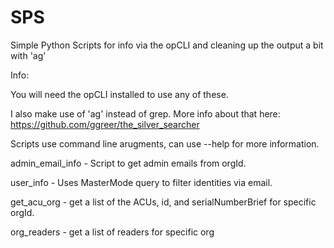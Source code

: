 # SPS
Simple Python Scripts for info via the opCLI and cleaning up the output a bit with 'ag'

Info:

You will need the opCLI installed to use any of these. 

I also make use of 'ag' instead of grep. More info about that here:
    https://github.com/ggreer/the_silver_searcher

Scripts use command line arugments, can use --help for more information.

admin_email_info - Script to get admin emails from orgId.

user_info - Uses MasterMode query to filter identities via email.

get_acu_org - get a list of the ACUs, id, and serialNumberBrief for specific orgId.

org_readers - get a list of readers for specific org